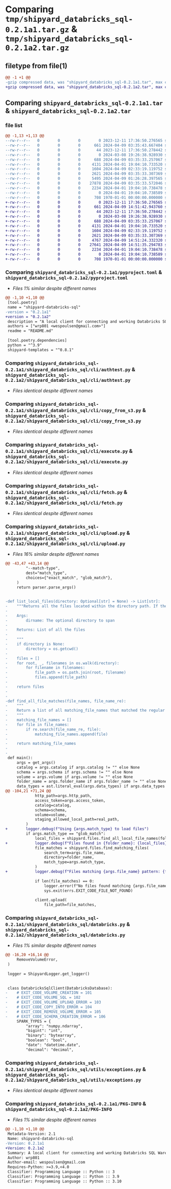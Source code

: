 # Comparing `tmp/shipyard_databricks_sql-0.2.1a1.tar.gz` & `tmp/shipyard_databricks_sql-0.2.1a2.tar.gz`

## filetype from file(1)

```diff
@@ -1 +1 @@
-gzip compressed data, was "shipyard_databricks_sql-0.2.1a1.tar", max compression
+gzip compressed data, was "shipyard_databricks_sql-0.2.1a2.tar", max compression
```

## Comparing `shipyard_databricks_sql-0.2.1a1.tar` & `shipyard_databricks_sql-0.2.1a2.tar`

### file list

```diff
@@ -1,13 +1,13 @@
--rw-r--r--   0        0        0        0 2023-12-11 17:36:50.276565 shipyard_databricks_sql-0.2.1a1/README.md
--rw-r--r--   0        0        0      661 2024-04-09 03:35:43.667404 shipyard_databricks_sql-0.2.1a1/pyproject.toml
--rw-r--r--   0        0        0       44 2023-12-11 17:36:50.278442 shipyard_databricks_sql-0.2.1a1/shipyard_databricks_sql/__init__.py
--rw-r--r--   0        0        0        0 2024-03-08 19:26:38.928930 shipyard_databricks_sql-0.2.1a1/shipyard_databricks_sql/cli/__init__.py
--rw-r--r--   0        0        0      688 2024-04-09 03:35:33.257067 shipyard_databricks_sql-0.2.1a1/shipyard_databricks_sql/cli/authtest.py
--rw-r--r--   0        0        0     4131 2024-04-01 19:04:10.733520 shipyard_databricks_sql-0.2.1a1/shipyard_databricks_sql/cli/copy_from_s3.py
--rw-r--r--   0        0        0     1604 2024-04-09 02:33:19.119752 shipyard_databricks_sql-0.2.1a1/shipyard_databricks_sql/cli/execute.py
--rw-r--r--   0        0        0     2621 2024-04-09 03:35:33.307369 shipyard_databricks_sql-0.2.1a1/shipyard_databricks_sql/cli/fetch.py
--rw-r--r--   0        0        0     5495 2024-04-09 01:26:28.397565 shipyard_databricks_sql-0.2.1a1/shipyard_databricks_sql/cli/upload.py
--rw-r--r--   0        0        0    27878 2024-04-09 03:35:33.572046 shipyard_databricks_sql-0.2.1a1/shipyard_databricks_sql/databricks.py
--rw-r--r--   0        0        0     2234 2024-04-01 19:04:10.738478 shipyard_databricks_sql-0.2.1a1/shipyard_databricks_sql/utils/exceptions.py
--rw-r--r--   0        0        0        0 2024-04-01 19:04:10.738589 shipyard_databricks_sql-0.2.1a1/shipyard_databricks_sql/utils/utils.py
--rw-r--r--   0        0        0      708 1970-01-01 00:00:00.000000 shipyard_databricks_sql-0.2.1a1/PKG-INFO
+-rw-r--r--   0        0        0        0 2023-12-11 17:36:50.276565 shipyard_databricks_sql-0.2.1a2/README.md
+-rw-r--r--   0        0        0      661 2024-04-09 14:51:42.943760 shipyard_databricks_sql-0.2.1a2/pyproject.toml
+-rw-r--r--   0        0        0       44 2023-12-11 17:36:50.278442 shipyard_databricks_sql-0.2.1a2/shipyard_databricks_sql/__init__.py
+-rw-r--r--   0        0        0        0 2024-03-08 19:26:38.928930 shipyard_databricks_sql-0.2.1a2/shipyard_databricks_sql/cli/__init__.py
+-rw-r--r--   0        0        0      688 2024-04-09 03:35:33.257067 shipyard_databricks_sql-0.2.1a2/shipyard_databricks_sql/cli/authtest.py
+-rw-r--r--   0        0        0     4131 2024-04-01 19:04:10.733520 shipyard_databricks_sql-0.2.1a2/shipyard_databricks_sql/cli/copy_from_s3.py
+-rw-r--r--   0        0        0     1604 2024-04-09 02:33:19.119752 shipyard_databricks_sql-0.2.1a2/shipyard_databricks_sql/cli/execute.py
+-rw-r--r--   0        0        0     2621 2024-04-09 03:35:33.307369 shipyard_databricks_sql-0.2.1a2/shipyard_databricks_sql/cli/fetch.py
+-rw-r--r--   0        0        0     4767 2024-04-09 14:51:24.332320 shipyard_databricks_sql-0.2.1a2/shipyard_databricks_sql/cli/upload.py
+-rw-r--r--   0        0        0    27641 2024-04-09 14:51:35.294783 shipyard_databricks_sql-0.2.1a2/shipyard_databricks_sql/databricks.py
+-rw-r--r--   0        0        0     2234 2024-04-01 19:04:10.738478 shipyard_databricks_sql-0.2.1a2/shipyard_databricks_sql/utils/exceptions.py
+-rw-r--r--   0        0        0        0 2024-04-01 19:04:10.738589 shipyard_databricks_sql-0.2.1a2/shipyard_databricks_sql/utils/utils.py
+-rw-r--r--   0        0        0      708 1970-01-01 00:00:00.000000 shipyard_databricks_sql-0.2.1a2/PKG-INFO
```

### Comparing `shipyard_databricks_sql-0.2.1a1/pyproject.toml` & `shipyard_databricks_sql-0.2.1a2/pyproject.toml`

 * *Files 1% similar despite different names*

```diff
@@ -1,10 +1,10 @@
 [tool.poetry]
 name = "shipyard-databricks-sql"
-version = "0.2.1a1"
+version = "0.2.1a2"
 description = "A local client for connecting and working Databricks SQL Warehouses"
 authors = ["wrp801 <wespoulsen@gmail.com>"]
 readme = "README.md"
 
 [tool.poetry.dependencies]
 python = "^3.9"
 shipyard-templates = "^0.8.1"
```

### Comparing `shipyard_databricks_sql-0.2.1a1/shipyard_databricks_sql/cli/authtest.py` & `shipyard_databricks_sql-0.2.1a2/shipyard_databricks_sql/cli/authtest.py`

 * *Files identical despite different names*

### Comparing `shipyard_databricks_sql-0.2.1a1/shipyard_databricks_sql/cli/copy_from_s3.py` & `shipyard_databricks_sql-0.2.1a2/shipyard_databricks_sql/cli/copy_from_s3.py`

 * *Files identical despite different names*

### Comparing `shipyard_databricks_sql-0.2.1a1/shipyard_databricks_sql/cli/execute.py` & `shipyard_databricks_sql-0.2.1a2/shipyard_databricks_sql/cli/execute.py`

 * *Files identical despite different names*

### Comparing `shipyard_databricks_sql-0.2.1a1/shipyard_databricks_sql/cli/fetch.py` & `shipyard_databricks_sql-0.2.1a2/shipyard_databricks_sql/cli/fetch.py`

 * *Files identical despite different names*

### Comparing `shipyard_databricks_sql-0.2.1a1/shipyard_databricks_sql/cli/upload.py` & `shipyard_databricks_sql-0.2.1a2/shipyard_databricks_sql/cli/upload.py`

 * *Files 16% similar despite different names*

```diff
@@ -43,47 +43,14 @@
         "--match-type",
         dest="match_type",
         choices={"exact_match", "glob_match"},
     )
     return parser.parse_args()
 
 
-def list_local_files(directory: Optional[str] = None) -> List[str]:
-    """Returns all the files located within the directory path. If the dirname is not provided, then the current working directory will be used and it will span all subdirectories
-
-    Args:
-        dirname: The optional directory to span
-
-    Returns: List of all the files
-
-    """
-    if directory is None:
-        directory = os.getcwd()
-
-    files = []
-    for root, _, filenames in os.walk(directory):
-        for filename in filenames:
-            file_path = os.path.join(root, filename)
-            files.append(file_path)
-
-    return files
-
-
-def find_all_file_matches(file_names, file_name_re):
-    """
-    Return a list of all matching_file_names that matched the regular expression.
-    """
-    matching_file_names = []
-    for file in file_names:
-        if re.search(file_name_re, file):
-            matching_file_names.append(file)
-
-    return matching_file_names
-
-
 def main():
     args = get_args()
     catalog = args.catalog if args.catalog != "" else None
     schema = args.schema if args.schema != "" else None
     volume = args.volume if args.volume != "" else None
     folder_name = args.folder_name if args.folder_name != "" else None
     data_types = ast.literal_eval(args.data_types) if args.data_types != "" else None
@@ -104,21 +71,24 @@
             http_path=args.http_path,
             access_token=args.access_token,
             catalog=catalog,
             schema=schema,
             volume=volume,
             staging_allowed_local_path=real_path,
         )
+        logger.debug(f"Using {args.match_type} to load files")
         if args.match_type == "glob_match":
             local_files = shipyard.files.find_all_local_file_names(folder_name)
+            logger.debug(f"Files found in {folder_name}: {local_files}")
             file_matches = shipyard.files.find_matching_files(
                 search_term=args.file_name,
                 directory=folder_name,
                 match_type=args.match_type,
             )
+            logger.debug(f"Files matching {args.file_name} pattern: {file_matches}")
 
             if len(file_matches) == 0:
                 logger.error(f"No files found matching {args.file_name} pattern")
                 sys.exit(errs.EXIT_CODE_FILE_NOT_FOUND)
 
             client.upload(
                 file_path=file_matches,
```

### Comparing `shipyard_databricks_sql-0.2.1a1/shipyard_databricks_sql/databricks.py` & `shipyard_databricks_sql-0.2.1a2/shipyard_databricks_sql/databricks.py`

 * *Files 1% similar despite different names*

```diff
@@ -16,20 +16,14 @@
     RemoveVolumeError,
 )
 
 logger = ShipyardLogger.get_logger()
 
 
 class DatabricksSqlClient(DatabricksDatabase):
-    # EXIT_CODE_VOLUME_CREATION = 101
-    # EXIT_CODE_VOLUME_SQL = 102
-    # EXIT_CODE_VOLUME_UPLOAD_ERROR = 103
-    # EXIT_CODE_COPY_INTO_ERROR = 104
-    # EXIT_CODE_REMOVE_VOLUME_ERROR = 105
-    # EXIT_CODE_SCHEMA_CREATION_ERROR = 106
     SPARK_TYPES = {
         "array": "numpy.ndarray",
         "bigint": "int",
         "binary": "bytearray",
         "boolean": "bool",
         "date": "datetime.date",
         "decimal": "decimal",
```

### Comparing `shipyard_databricks_sql-0.2.1a1/shipyard_databricks_sql/utils/exceptions.py` & `shipyard_databricks_sql-0.2.1a2/shipyard_databricks_sql/utils/exceptions.py`

 * *Files identical despite different names*

### Comparing `shipyard_databricks_sql-0.2.1a1/PKG-INFO` & `shipyard_databricks_sql-0.2.1a2/PKG-INFO`

 * *Files 1% similar despite different names*

```diff
@@ -1,10 +1,10 @@
 Metadata-Version: 2.1
 Name: shipyard-databricks-sql
-Version: 0.2.1a1
+Version: 0.2.1a2
 Summary: A local client for connecting and working Databricks SQL Warehouses
 Author: wrp801
 Author-email: wespoulsen@gmail.com
 Requires-Python: >=3.9,<4.0
 Classifier: Programming Language :: Python :: 3
 Classifier: Programming Language :: Python :: 3.9
 Classifier: Programming Language :: Python :: 3.10
```

